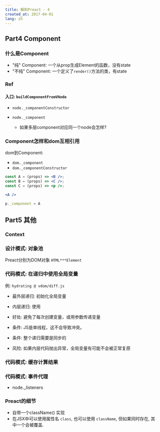 ```yaml
---
title: 解剖Preact - 4
created_at: 2017-04-01
lang: zh
---
```


## Part4 Component

### 什么是Component



- "纯" Component: 一个从prop生成Element的函数，没有state
- "不纯" Component: 一个定义了`render()`方法的类，有state

### Ref



#### 入口: `buildComponentFromVNode`


- `node._componentConstructor`

- `node._component`
    - 如果多层component对应同一个node会怎样?

### Component怎样和dom互相引用

dom到Component: 

- `dom._component`
- `dom._componentConstructor`

```jsx
const A = (props) => <B />;
const B = (props) => <C />;
const C = (props) => <p />;

<A />
```

```js
p._component = A
```

## Part5 其他

### Context

### 设计模式: 对象池

Preact分别为DOM对象 `HTML***Element`


### 代码模式: 在递归中使用全局变量

例: `hydrating @ vdom/diff.js`

- 最外层递归: 初始化全局变量
- 内层递归: 使用

- 好处: 避免了每次创建变量，或用参数传递变量
- 条件: JS是单线程，这不会导致冲突。
- 条件: 整个递归需要是同步的
- 风险: 如果内层代码抛出异常，全局变量有可能不会被正常复原

### 代码模式: 缓存计算结果


### 代码模式: 事件代理

- node._listeners

### Preact的细节

- 自带一个className() 实现
- 在JSX中可以使用属性名 `class`, 也可以使用 `className`, 但如果同时存在, 其中一个会被覆盖.


